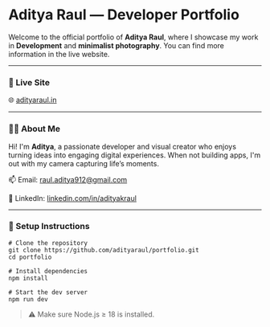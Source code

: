 # Aditya Raul — Developer Portfolio

Welcome to the official portfolio of **Aditya Raul**, where I showcase my work in **Development** and **minimalist photography**. You can find more information in the live website.

------

### 🚀 Live Site

🌐 [adityaraul.in](https://adityaraul.in)

------

### 👨‍💻 About Me

Hi! I'm **Aditya**, a passionate developer and visual creator who enjoys turning ideas into engaging digital experiences. When not building apps, I'm out with my camera capturing life’s moments.

📫 Email: [raul.aditya912@gmail.com](mailto:raul.aditya912@gmail.com)

🔗 LinkedIn: [linkedin.com/in/adityakraul](https://linkedin.com/in/adityakraul)

------

### 🧪 Setup Instructions

```
# Clone the repository 
git clone https://github.com/adityaraul/portfolio.git 
cd portfolio 

# Install dependencies 
npm install 

# Start the dev server 
npm run dev
```
> ⚠ Make sure Node.js ≥ 18 is installed.
